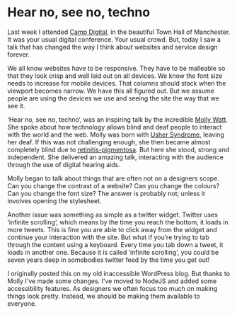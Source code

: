 # Hear no, see no, techno

Last week I attended [Camp Digital](http://www.wearesigma.com/campdigital/2017/), in the beautiful Town Hall of Manchester. It was your usual digital conference. Your usual crowd. But, today I saw a talk that has changed the way I think about websites and service design forever.

We all know websites have to be responsive. They have to be malleable so that they look crisp and well laid out on all devices. We know the font size needs to increase for mobile devices. That columns should stack when the viewport becomes narrow. We have this all figured out. But we assume people are using the devices we use and seeing the site the way that we see it.

‘Hear no, see no, techno‘, was an inspiring talk by the incredible [Molly Watt](http://www.mollywatt.com/). She spoke about how technology allows blind and deaf people to interact with the world and the web. Molly was born with [Usher Syndrome](https://en.wikipedia.org/wiki/Usher_syndrome), leaving her deaf. If this was not challenging enough, she then became almost completely blind due to [retinitis-pigmentosa](https://en.wikipedia.org/wiki/Retinitis_pigmentosa). But here she stood, strong and independent. She delivered an amazing talk, interacting with the audience through the use of digital hearing aids.

Molly began to talk about things that are often not on a designers scope. Can you change the contrast of a website? Can you change the colours? Can you change the font size? The answer is probably not; unless it involves opening the stylesheet.

Another issue was something as simple as a twitter widget. Twitter uses ‘infinite scrolling’, which means by the time you reach the bottom, it loads in more tweets. This is fine you are able to click away from the widget and continue your interaction with the site. But what if you’re trying to tab through the content using a keyboard. Every time you tab down a tweet, it loads in another one. Because it is called ‘infinite scrolling’, you could be seven years deep in somebodies twitter feed by the time you get out!

I originally posted this on my old inaccessible WordPress blog. But thanks to Molly I've made some changes. I've moved to NodeJS and added some accessibility features. As designers we often focus too much on making things look pretty. Instead, we should be making them available to everyone.